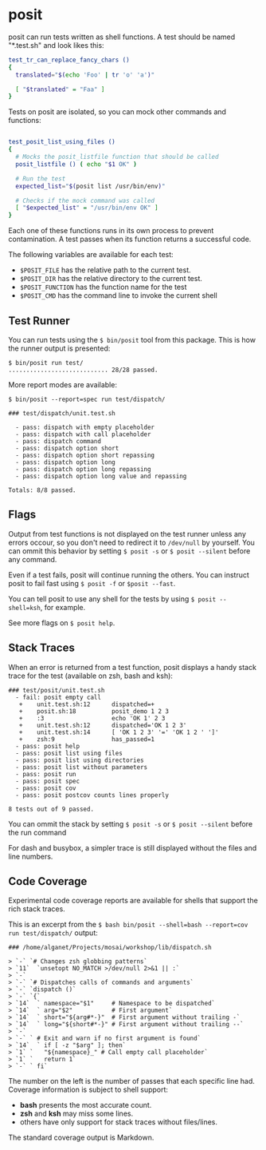 posit
=====

posit can run tests written as shell functions. A test should be named "*.test.sh" and
look likes this:

```sh
test_tr_can_replace_fancy_chars ()
{
  translated="$(echo 'Foo' | tr 'o' 'a')"

  [ "$translated" = "Faa" ]
}
```

Tests on posit are isolated, so you can mock other commands and functions:

```sh

test_posit_list_using_files ()
{
  # Mocks the posit_listfile function that should be called
  posit_listfile () ( echo "$1 OK" )

  # Run the test
  expected_list="$(posit list /usr/bin/env)"

  # Checks if the mock command was called
  [ "$expected_list" = "/usr/bin/env OK" ]
}
```

Each one of these functions runs in its own process to prevent contamination. A test
passes when its function returns a successful code.

The following variables are available for each test:


  - `$POSIT_FILE` has the relative path to the current test.
  - `$POSIT_DIR` has the relative directory to the current test.
  - `$POSIT_FUNCTION` has the function name for the test
  - `$POSIT_CMD` has the command line to invoke the current shell


Test Runner
-----------

You can run tests using the `$ bin/posit` tool from this package. This is
how the runner output is presented:

```
$ bin/posit run test/
............................ 28/28 passed.
```

More report modes are available:

```
$ bin/posit --report=spec run test/dispatch/

### test/dispatch/unit.test.sh

  - pass: dispatch with empty placeholder
  - pass: dispatch with call placeholder
  - pass: dispatch command
  - pass: dispatch option short
  - pass: dispatch option short repassing
  - pass: dispatch option long
  - pass: dispatch option long repassing
  - pass: dispatch option long value and repassing

Totals: 8/8 passed.

```

Flags
-----

Output from test functions is not displayed on the test runner unless any errors occour,
so you don't need to redirect it to `/dev/null` by yourself. You can ommit this behavior
by setting `$ posit -s` or `$ posit --silent` before any command.

Even if a test fails, posit will continue running the others. You can instruct posit to
fail fast using `$ posit -f` or `$posit --fast`.

You can tell posit to use any shell for the tests by using `$ posit --shell=ksh`, for
example.

See more flags on `$ posit help`.

Stack Traces
------------

When an error is returned from a test function, posit displays a handy stack trace
for the test (available on zsh, bash and ksh):

```
### test/posit/unit.test.sh
  - fail: posit empty call
   +    unit.test.sh:12      dispatched=+
   +    posit.sh:18          posit_demo 1 2 3
   +    :3                   echo 'OK 1' 2 3
   +    unit.test.sh:12      dispatched='OK 1 2 3'
   +    unit.test.sh:14      [ 'OK 1 2 3' '=' 'OK 1 2 ' ']'
   +    zsh:9                has_passed=1
  - pass: posit help
  - pass: posit list using files
  - pass: posit list using directories
  - pass: posit list without parameters
  - pass: posit run
  - pass: posit spec
  - pass: posit cov
  - pass: posit postcov counts lines properly

8 tests out of 9 passed.

```

You can ommit the stack by setting `$ posit -s` or `$ posit --silent` before the
run command

For dash and busybox, a simpler trace is still displayed without the files and
line numbers.

Code Coverage
-------------

Experimental code coverage reports are available for shells
that support the rich stack traces.

This is an excerpt from the `$ bash bin/posit --shell=bash --report=cov run test/dispatch/` output:

```
### /home/alganet/Projects/mosai/workshop/lib/dispatch.sh

> `-` `# Changes zsh globbing patterns`
> `11`  `unsetopt NO_MATCH >/dev/null 2>&1 || :`
> `-`
> `-` `# Dispatches calls of commands and arguments`
> `-` `dispatch ()`
> `-` `{`
> `14`  ` namespace="$1"     # Namespace to be dispatched`
> `14`  ` arg="$2"           # First argument`
> `14`  ` short="${arg#*-}"  # First argument without trailing -`
> `14`  ` long="${short#*-}" # First argument without trailing --`
> `-`
> `-` ` # Exit and warn if no first argument is found`
> `14`  ` if [ -z "$arg" ]; then`
> `1` `   "${namespace}_" # Call empty call placeholder`
> `1` `   return 1`
> `-` ` fi`
```

The number on the left is the number of passes that each specific line had.
Coverage information is subject to shell support:

  - **bash** presents the most accurate count.
  - **zsh** and **ksh** may miss some lines.
  - others have only support for stack traces without files/lines.

The standard coverage output is Markdown.
